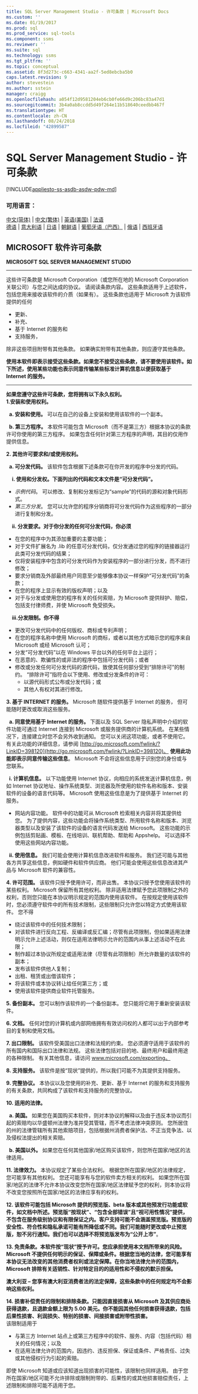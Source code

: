 ```yaml
---
title: SQL Server Management Studio - 许可条款 | Microsoft Docs
ms.custom: ''
ms.date: 01/19/2017
ms.prod: sql
ms.prod_service: sql-tools
ms.component: ssms
ms.reviewer: ''
ms.suite: sql
ms.technology: ssms
ms.tgt_pltfrm: ''
ms.topic: conceptual
ms.assetid: 8f3d273c-c663-4341-aa2f-5ed8ebcba5b0
caps.latest.revision: 9
author: stevestein
ms.author: sstein
manager: craigg
ms.openlocfilehash: a054f12d9581204eb6cb0fe66d9c206bc83a47d1
ms.sourcegitcommit: 3b4a0ab8ccdd5d49f264e11b518640ceedbb467f
ms.translationtype: HT
ms.contentlocale: zh-CN
ms.lasthandoff: 08/24/2018
ms.locfileid: "42899587"
---
```

# <a name="sql-server-management-studio---license-terms"></a>SQL Server Management Studio - 许可条款
[!INCLUDE[appliesto-ss-asdb-asdw-pdw-md](../includes/appliesto-ss-asdb-asdw-pdw-md.md)]
### <a name="available-languages"></a>可用语言：  
[中文(简体)](http://go.microsoft.com/fwlink/?LinkID=620835&clcid=0x804) | [中文(繁体)](http://go.microsoft.com/fwlink/?LinkID=620835&clcid=0x404) | [英语(美国)](http://go.microsoft.com/fwlink/?LinkID=620835&clcid=0x409) | [法语](http://go.microsoft.com/fwlink/?LinkID=620835&clcid=0x40c)  
[德语](http://go.microsoft.com/fwlink/?LinkID=620835&clcid=0x407) | [意大利语](http://go.microsoft.com/fwlink/?LinkID=620835&clcid=0x410) | [日语](http://go.microsoft.com/fwlink/?LinkID=620835&clcid=0x411) | [朝鲜语](http://go.microsoft.com/fwlink/?LinkID=620835&clcid=0x412) | [葡萄牙语（巴西）](http://go.microsoft.com/fwlink/?LinkID=620835&clcid=0x416) | [俄语](http://go.microsoft.com/fwlink/?LinkID=620835&clcid=0x419) | [西班牙语](http://go.microsoft.com/fwlink/?LinkID=620835&clcid=0x40a)  
  
## <a name="microsoft-software-license-terms"></a>MICROSOFT 软件许可条款  
**MICROSOFT SQL SERVER MANAGEMENT STUDIO**  
  
---  
这些许可条款是 Microsoft Corporation（或您所在地的 Microsoft Corporation 关联公司）与您之间达成的协议。 请阅读条款内容。 这些条款适用于上述软件，包括您用来接收该软件的介质（如果有）。 这些条款也适用于 Microsoft 为该软件提供的任何  
* 更新、  
* 补充、  
* 基于 Internet 的服务和  
* 支持服务，  
  
除非这些项目附带有其他条款。 如果确实附带有其他条款，则应遵守其他条款。  
  
**使用本软件即表示接受这些条款。如果您不接受这些条款，请不要使用该软件。如下所述，使用某些功能也表示同意传输某些标准计算机信息以便获取基于 Internet 的服务。**  
  
---  
**如果您遵守这些许可条款，您将拥有以下永久权利。**  
**1.安装和使用权利。**  
  
&nbsp;&nbsp;**a.  安装和使用。** 可以在自己的设备上安装和使用该软件的一个副本。  
  
&nbsp;&nbsp;**b.  第三方程序。** 本软件可能包含 Microsoft（而不是第三方）根据本协议的条款许可你使用的第三方程序。 如果包含任何针对第三方程序的声明，其目的仅用作提供信息。  
  
**2.  其他许可要求和/或使用权利。**  
  
&nbsp;&nbsp;**a.  可分发代码。** 该软件包含根据下述条款可在你开发的程序中分发的代码。  
  
&nbsp;&nbsp;&nbsp;&nbsp;**i.  使用和分发权。下面列出的代码和文本文件是“可分发代码”。**  
* *示例代码*。 可以修改、复制和分发标记为“sample”的代码的源和对象代码形式。  
* *第三方分发*。 您可以允许您的程序分销商将可分发代码作为这些程序的一部分进行复制和分发。  
  
&nbsp;&nbsp;&nbsp;&nbsp;**ii. 分发要求。对于你分发的任何可分发代码，你必须**  
* 在您的程序中为其添加重要的主要功能；  
* 对于文件扩展名为 .lib 的任意可分发代码，仅分发通过您的程序的链接器运行此类可分发代码的结果；  
*   仅将安装程序中包含的可分发代码作为安装程序的一部分进行分发，而不进行修改；  
*   要求分销商及外部最终用户同意至少能够像本协议一样保护“可分发代码”的条款；   
*   在您的程序上显示有效的版权声明；以及  
*   对于与分发或使用您的程序有关的任何索赔，为 Microsoft 提供辩护、赔偿，包括支付律师费，并使 Microsoft 免受损失。  
  
&nbsp;&nbsp;&nbsp;&nbsp;**iii.分发限制。你不得**  
* 更改可分发代码中的任何版权、商标或专利声明；  
* 在您的程序名称中使用 Microsoft 的商标，或者以其他方式暗示您的程序来自 Microsoft 或经 Microsoft 认可；  
* 分发“可分发代码”以在 Windows 平台以外的任何平台上运行；  
* 在恶意的、欺骗性的或非法的程序中包括可分发代码；或者  
* 修改或分发任何可分发代码的源代码，致使其任何部分受到“排除许可”的制约。 “排除许可”指符合以下使用、修改或分发条件的许可：  
  * 以源代码形式公布或分发代码；或  
  * 其他人有权对其进行修改。  
  
**3.  基于 INTERNET 的服务。** Microsoft 随软件提供基于 Internet 的服务， 但可能随时更改或取消这些服务。  
  
&nbsp;&nbsp;**a.  同意使用基于 Internet 的服务。** 下面以及 SQL Server 隐私声明中介绍的软件功能可通过 Internet 连接到 Microsoft 或服务提供商的计算机系统。 在某些情况下，连接建立时您不会另外收到通知。 您可以关闭这项功能，或者不使用它。 有关此功能的详细信息，请参阅 [http://go.microsoft.com/fwlink/?LinkID=398120](http://go.microsoft.com/fwlink/?LinkID=398120)。 **使用此功能即表示同意传输这些信息**。 Microsoft 不会将这些信息用于识别您的身份或与您联系。  
  
&nbsp;&nbsp;**i.  计算机信息。** 以下功能使用 Internet 协议，向相应的系统发送计算机信息，例如 Internet 协议地址、操作系统类型、浏览器及所使用的软件名称和版本、安装软件的设备的语言代码等。 Microsoft 使用这些信息是为了提供基于 Internet 的服务。  
  
* 网站内容功能。 软件中的功能可从 Microsoft 检索相关内容并将其提供给您。 为了提供内容，这些功能会将操作系统类型、所用软件名称和版本、浏览器类型以及安装了该软件的设备的语言代码发送给 Microsoft。 这些功能的示例包括剪贴画、模板、在线培训、联机帮助、帮助和 Appshelp。 可以选择不使用这些网站内容功能。  
  
&nbsp;&nbsp;**ii. 使用信息。** 我们可能会使用计算机信息改进软件和服务。 我们还可能与其他各方共享这些信息，例如硬件和软件供应商。 他们可能会使用这些信息改进其产品与 Microsoft 软件的兼容性。  
  
**4.  许可范围。** 该软件只授予使用许可，而非出售。 本协议只授予您使用该软件的某些权利。 Microsoft 保留所有其他权利。 除非适用法律赋予您此项限制之外的权利，否则您只能在本协议明示规定的范围内使用该软件。 在按规定使用该软件时，您必须遵守软件中的所有技术限制，这些限制只允许您以特定方式使用该软件。 您不得  
* 绕过该软件中的任何技术限制；  
* 对该软件进行反向工程、反编译或反汇编；尽管有此项限制，但如果适用法律明示允许上述活动，则仅在适用法律明示允许的范围内从事上述活动不在此限；  
* 制作超过本协议所规定或适用法律（尽管有此项限制）所允许数量的该软件的副本；  
* 发布该软件供他人复制；  
* 出租、租赁或出借该软件；  
* 将该软件或本协议转让给任何第三方；或  
* 使用该软件提供商业软件托管服务。  
  
**5.  备份副本。** 您可以制作该软件的一个备份副本。 您只能将它用于重新安装该软件。  
  
**6.  文档。** 任何对您的计算机或内部网络拥有有效访问权的人都可以出于内部参考目的复制和使用文档。  
  
**7.  出口限制。** 该软件受美国出口法律和法规的约束。 您必须遵守适用于该软件的所有国内和国际出口法律和法规。 这些法律包括对目的地、最终用户和最终用途的各种限制。 有关其他信息，请访问 www.microsoft.com/exporting。  
  
**8.  支持服务。** 该软件是按“现状”提供的，所以我们可能不为其提供支持服务。  
  
**9.  完整协议。** 本协议以及您使用的补充、更新、基于 Internet 的服务和支持服务的有关条款，共同构成了该软件和支持服务的完整协议。  
  
**10. 适用的法律。**  
  
&nbsp;&nbsp;**a.  美国。** 如果您在美国购买本软件，则对本协议的解释以及由于违反本协议而引起的索赔均以华盛顿州法律为准并受其管辖，而不考虑法律冲突原则。 您所居住的州的法律管辖所有其他索赔项目，包括根据州消费者保护法、不正当竞争法、以及侵权法提出的相关索赔。  
  
&nbsp;&nbsp;**b.  美国以外。** 如果您在任何其他国家/地区购买该软件，则您所在国家/地区的法律适用。  
  
**11. 法律效力。** 本协议规定了某些合法权利。 根据您所在国家/地区的法律规定，您可能享有其他权利。 您还可能享有与您的软件卖方相关的权利。 如果您所在国家/地区的法律不允许本协议改变您所在国家/地区法律赋予您的权利，则本协议将不改变您按照所在国家/地区的法律应享有的权利。  
  
**12. 该软件可能包括 Microsoft 提供的预览版、beta 版本或其他预发行功能或软件，如文档中所述。预览版“按现状”、“包含全部错误”且“视可用性情况”提供，不包含在服务级别协议和有限保证之内。客户支持可能不会涵盖预览版。预览版的安全性、符合性和隐私承诺可能有所降低或不同。我们可能随时更改或中止预览版，恕不另行通知。我们也可以选择不将预览版发布为“公开上市”**。

**13. 免责条款。本软件按“现状”授予许可。您应承担使用本文档所带来的风险。Microsoft 不提供任何明示的保证、保障或条件。根据您当地的法律，您可能享有本协议无法改变的其他消费者权利或法定保障。在你当地法律允许的范围内，Microsoft 排除有关适销性、针对特定目的的适用性和不侵权的默示担保。**  
  
**澳大利亚 – 您享有澳大利亚消费者法的法定保障，这些条款中的任何规定均不会影响这些权利。**  
  
**14. 损害补偿责任的限制和排除条款。只能因直接损害从 Microsoft 及其供应商处获得退款，且退款金额上限为 5.00 美元。你不能因其他任何损害获得退款，包括后果性损害、利润损失、特别的损害、间接损害或附带性损害。**  
该限制适用于  
* 与第三方 Internet 站点上或第三方程序中的软件、服务、内容（包括代码）相关的任何情况；以及  
* 在适用法律允许的范围内，因违约、违反担保、保证或条件、严格责任、过失或其他侵权行为引起的索赔。  
  
即使 Microsoft 知道或应该知道出现损害的可能性，该限制也同样适用。 由于您所在国家/地区可能不允许排除或限制附带的、后果性的或其他损害赔偿责任，上述限制和排除可能不适用于您。  
  

